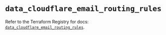 # `data_cloudflare_email_routing_rules`

Refer to the Terraform Registry for docs: [`data_cloudflare_email_routing_rules`](https://registry.terraform.io/providers/cloudflare/cloudflare/5.5.0/docs/data-sources/email_routing_rules).
